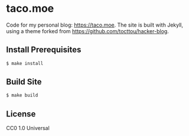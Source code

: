 # taco.moe

Code for my personal blog: https://taco.moe. The site is built with Jekyll,
using a theme forked from https://github.com/tocttou/hacker-blog.

## Install Prerequisites

```bash
$ make install
```

## Build Site

```bash
$ make build
```

## License

CC0 1.0 Universal
